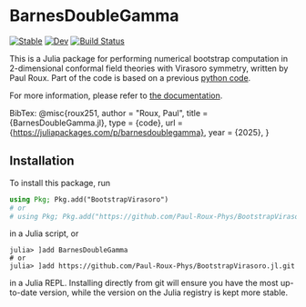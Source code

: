 # BarnesDoubleGamma

[![Stable](https://img.shields.io/badge/docs-stable-blue.svg)](https://Paul-Roux-Phys.github.io/BootstrapVirasoro.jl/stable/)
[![Dev](https://img.shields.io/badge/docs-dev-blue.svg)](https://Paul-Roux-Phys.github.io/BootstrapVirasoro.jl/dev/)
[![Build Status](https://github.com/Paul-Roux-Phys/BootstrapVirasoro.jl/actions/workflows/CI.yml/badge.svg?branch=main)](https://github.com/Paul-Roux-Phys/BootstrapVirasoro.jl/actions/workflows/CI.yml?query=branch%3Amain)

This is a Julia package for performing numerical bootstrap computation in 2-dimensional conformal field theories with Virasoro symmetry, written by Paul Roux. Part of the code is based on a previous [python code](https://gitlab.com/s.g.ribault/Bootstrap_Virasoro/).

For more information, please refer to [the documentation](https://paul-roux-phys.github.io/BootstrapVirasoro.jl/stable/).

BibTex: 
@misc{roux251,
	author = "Roux, Paul",
	title = {BarnesDoubleGamma.jl},
	type = {code},
	url = {https://juliapackages.com/p/barnesdoublegamma},
	year = {2025},
}

## Installation

To install this package, run

```julia
using Pkg; Pkg.add("BootstrapVirasoro")
# or
# using Pkg; Pkg.add("https://github.com/Paul-Roux-Phys/BootstrapVirasoro.jl.git")
```

in a Julia script, or

```julia-repl
julia> ]add BarnesDoubleGamma
# or
julia> ]add https://github.com/Paul-Roux-Phys/BootstrapVirasoro.jl.git
```

in a Julia REPL.
Installing directly from git will ensure you have the most up-to-date version, while the version on the Julia registry is kept more stable.

